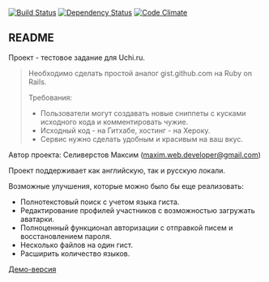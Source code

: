 [![Build Status](https://travis-ci.org/seliverstov-maxim/uchi-ru-rails.svg?branch=master)](https://travis-ci.org/seliverstov-maxim/uchi-ru-rails)
[![Dependency Status](https://gemnasium.com/seliverstov-maxim/uchi-ru-rails.svg)](https://gemnasium.com/seliverstov-maxim/uchi-ru-rails)
[![Code Climate](https://codeclimate.com/github/seliverstov-maxim/uchi-ru-rails/badges/gpa.svg)](https://codeclimate.com/github/seliverstov-maxim/uchi-ru-rails)

## README

Проект - тестовое задание для Uchi.ru.

> Необходимо сделать простой аналог gist.github.com на Ruby on Rails.
>
> Требования:
> - Пользователи могут создавать новые сниппеты с кусками исходного кода и комментировать чужие.
> - Исходный код - на Гитхабе, хостинг - на Хероку.
> - Сервис нужно сделать удобным и красивым на ваш вкус.

Автор проекта: Селиверстов Максим (maxim.web.developer@gmail.com)

Проект поддерживает как английскую, так и русскую локали.

Возможные улучшения, которые можно было бы еще реализовать:
- Полнотекстовый поиск с учетом языка гиста.
- Редактирование профилей участников с возможностью загружать аватарки.
- Полноценный функционал авторизации с отправкой писем и восстановлением пароля.
- Несколько файлов на один гист.
- Расширить количество языков.

[Демо-версия](https://uchi-ru.herokuapp.com)

